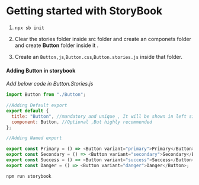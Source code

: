 # Getting started with StoryBook

1. `npx sb init`

2. Clear the stories folder inside src folder and create an componets folder and create **Button** folder inside it .

3. Create an `Button,js`,`Button.css`,`Button.stories.js` inside that folder.

#### Adding Button in storybook

_Add below code in Button.Stories.js_

```js
import Button from "./Button";

//Adding Default export
export default {
  title: "Button", //mandatory and unique , It will be shown in left side navigation panel of storybook
  component: Button, //Optional ,But highly recommended
};

//Adding Named export

export const Primary = () => <Button variant="primary">Primary</Button>;
export const Secondary = () => <Button variant="secondary">Secondary</Button>;
export const Success = () => <Button variant="success">Success</Button>;
export const Danger = () => <Button variant="danger">Danger</Button>;
```

```sh
npm run storybook
```
